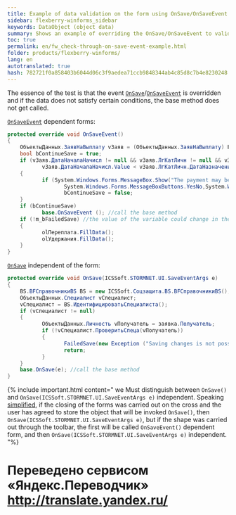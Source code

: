 ```yaml
--- 
title: Example of data validation on the form using OnSave/OnSaveEvent 
sidebar: flexberry-winforms_sidebar 
keywords: DataObject (object data) 
summary: Shows an example of overriding the OnSave/OnSaveEvent to validate data on the form 
toc: true 
permalink: en/fw_check-through-on-save-event-example.html 
folder: products/flexberry-winforms/ 
lang: en 
autotranslated: true 
hash: 782721f0a858403b6044d06c3f9aedea71ccb9848344ab4c85d8c7b4e8230248 
--- 
```


<!-- This article is still being edited --> 

The essence of the test is that the event [`OnSave`](fw_form-interaction.html)/[`OnSaveEvent`](fw_form-interaction.html) is overridden and if the data does not satisfy certain conditions, the base method does not get called. 


[`OnSaveEvent`](fw_form-interaction.html) dependent forms: 

```csharp
protected override void OnSaveEvent()
{
	ОбъектыДанных.ЗаявНаВыплату vЗаяв = (ОбъектыДанных.ЗаявНаВыплату) EditManager.DataObject;
	bool bContinueSave = true;
	if (vЗаяв.ДатаНачалаНачисл != null && vЗаяв.ЛгКатЛичн != null && vЗаяв.ЛгКатЛичн.ДатаНазначения != null &&
		   vЗаяв.ДатаНачалаНачисл.Value < vЗаяв.ЛгКатЛичн.ДатаНазначения.Value)
	{
		   if (System.Windows.Forms.MessageBox.Show("The payment may be designated with a " + vЗаяв.ЛгКатЛичн.ДатаНазначения.Value.ToString("dd.MM.yyyy") + ". Save changes? ","Attention",
				  System.Windows.Forms.MessageBoxButtons.YesNo,System.Windows.Forms.MessageBoxIcon.Question) == System.Windows.Forms.DialogResult.No)
				  bContinueSave = false;
	}						
	if (bContinueSave)
		   base.OnSaveEvent (); //call the base method 
	if (!m_bFailedSave) //the value of the variable could change in the base method 
	{
		   olПереплата.FillData();
		   olУдержания.FillData();
	}
}
``` 

[`OnSave`](fw_form-interaction.html) independent of the form: 

```csharp
protected override void OnSave(ICSSoft.STORMNET.UI.SaveEventArgs e)
{
	BS.BFСправочникиBS BS = new ICSSoft.Соцзащита.BS.BFСправочникиBS();
	ОбъектыДанных.Специалист vСпециалист;
	vСпециалист = BS.ИдентифицироватьСпециалиста();
	if (vСпециалист != null)
	{
		   ОбъектыДанных.Личность vПолучатель = заявка.Получатель;
		   if (!vСпециалист.ПроверитьСпеца(vПолучатель))
		   {
				  FailedSave(new Exception ("Saving changes is not possible!")); //generate the exception that you cannot save 
				  return;
		   }
	}
	base.OnSave(e); //call the base method 
}
``` 

{% include important.html content=" we Must distinguish between `OnSave()` and `OnSave(ICSSoft.STORMNET.UI.SaveEventArgs e)` independent. Speaking [simplified](fw_form-interaction.html), if the closing of the forms was carried out on the cross and the user has agreed to store the object that will be invoked `OnSave()`, then `OnSave(ICSSoft.STORMNET.UI.SaveEventArgs e)`, but if the shape was carried out through the toolbar, the first will be called `OnSaveEvent()` dependent form, and then `OnSave(ICSSoft.STORMNET.UI.SaveEventArgs e)` independent. 
"%}


 # Переведено сервисом «Яндекс.Переводчик» http://translate.yandex.ru/